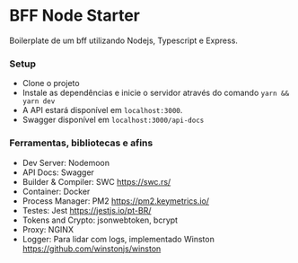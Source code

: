 # BFF Node Starter

Boilerplate de um bff utilizando Nodejs, Typescript e Express.

### Setup
- Clone o projeto
- Instale as dependências e inicie o servidor através do comando `yarn && yarn dev`
- A API estará disponível em `localhost:3000`.
- Swagger disponível em `localhost:3000/api-docs`

### Ferramentas, bibliotecas e afins
- Dev Server: Nodemoon
- API Docs: Swagger 
- Builder & Compiler: SWC https://swc.rs/
- Container: Docker
- Process Manager: PM2 https://pm2.keymetrics.io/
- Testes: Jest https://jestjs.io/pt-BR/
- Tokens and Crypto: jsonwebtoken, bcrypt
- Proxy: NGINX
- Logger: Para lidar com logs, implementado Winston https://github.com/winstonjs/winston
